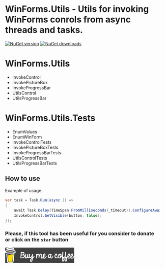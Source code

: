 # **WinForms.Utils** - Utils for invoking WinForms conrols from async threads and tasks.

[![NuGet version](https://img.shields.io/nuget/v/WinForms.Utils.svg?style=flat)](https://www.nuget.org/packages/WinForms.Utils/)
[![NuGet downloads](https://img.shields.io/nuget/dt/WinForms.Utils.svg)](https://www.nuget.org/packages/WinForms.Utils/)

# WinForms.Utils
- InvokeControl
- InvokePictureBox
- InvokeProgressBar
- UtilsControl
- UtilsProgressBar

# WinForms.Utils.Tests
- EnumValues
- EnumWinForm
- InvokeControlTests
- InvokePictureBoxTests
- InvokeProgressBarTests
- UtilsControlTests
- UtilsProgressBarTests

## How to use
Example of usage:

```C#
var task = Task.Run(async () =>
{
    await Task.Delay(TimeSpan.FromMilliseconds(_timeout)).ConfigureAwait(true);
    InvokeControl.SetVisible(button, false);
});
```

### Please, if this tool has been useful for you consider to donate or click on the `star` button
[![Buy me a coffee](Assets/Buy_me_a_coffee.png?raw=true)](https://www.buymeacoffee.com/DamianVM)
